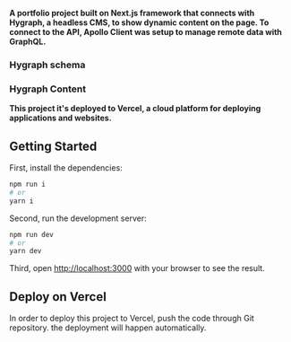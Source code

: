 **A portfolio project built on Next.js framework that connects with Hygraph, a headless CMS, to show dynamic content on the page. To connect to the API, Apollo Client was setup to manage remote data with GraphQL.**

### Hygraph schema

### Hygraph Content

**This project it's deployed to Vercel, a cloud platform for deploying applications and websites.**

## Getting Started

First, install the dependencies:

```bash
npm run i
# or
yarn i
```

Second, run the development server:

```bash
npm run dev
# or
yarn dev
```

Third, open [http://localhost:3000](http://localhost:3000) with your browser to see the result.

## Deploy on Vercel

In order to deploy this project to Vercel, push the code through Git repository. the deployment will happen automatically.
